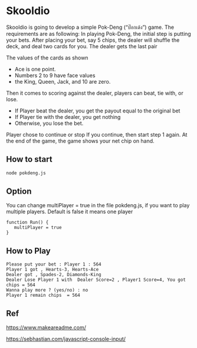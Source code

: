 



# Skooldio

Skooldio is going to develop a simple Pok-Deng (“ป๊อกเด้ง”) game. The requirements are as following:
In playing Pok-Deng, the initial step is putting your bets. After placing your bet, say 5 chips, the dealer will shuffle the deck, and deal two cards for you. The dealer gets the last pair

The values of the cards as shown

- Ace is one point. 
- Numbers 2 to 9 have face values
- the King, Queen, Jack, and 10 are zero. 

Then it comes to scoring against the dealer, players can beat, tie with, or lose. 
- If Player beat the dealer, you get the payout equal to the original bet
- If Player tie with the dealer, you get nothing
- Otherwise, you lose the bet.

Player chose to continue or stop
If you continue, then start step 1 again. 
At the end of the game,  the game shows your net chip on hand.

## How to start

```bash
node pokdeng.js
```

## Option
You can change multiPlayer = true in the file pokdeng.js, if you want to play multiple players. Default is false it means one player
```
function Run() {
   multiPlayer = true
}
```

## How to Play
```
Please put your bet : Player 1 : 564
Player 1 got , Hearts-3, Hearts-Ace
Dealer got , Spades-2, Diamonds-King
Dealer Lose Player 1 with  Dealer Score=2 , Player1 Score=4, You got chips = 564
Wanna play more ? (yes/no) : no
Player 1 remain chips  = 564 

```




## Ref

https://www.makeareadme.com/

https://sebhastian.com/javascript-console-input/
